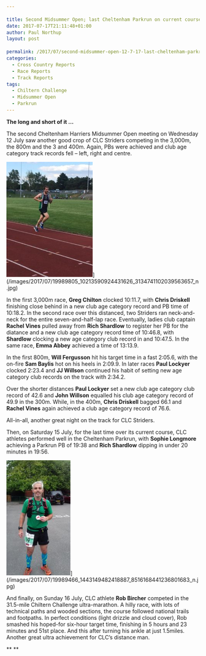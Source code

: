 ```yaml
---

title: Second Midsummer Open; last Cheltenham Parkrun on current course; and Chiltern Challenge
date: 2017-07-17T21:11:48+01:00
author: Paul Northup
layout: post

permalink: /2017/07/second-midsummer-open-12-7-17-last-cheltenham-parkrun-on-its-current-course-and-the-chiltern-challenge-ultra/
categories:
  - Cross Country Reports
  - Race Reports
  - Track Reports
tags:
  - Chiltern Challenge
  - Midsummer Open
  - Parkrun
---
```

**The long and short of it &#8230;**

The second Cheltenham Harriers Midsummer Open meeting on Wednesday 12 July saw another good crop of CLC Striders competing in the 3,000m, the 800m and the 3 and 400m. Again, PBs were achieved and club age category track records fell – left, right and centre.

<img src="/images/2017/07/19989583_10213590929631756_2963864311319925253_n-225x300.jpg" alt="19989583_10213590929631756_2963864311319925253_n" width="225" height="300" />](/images/2017/07/19989805_10213590924431626_3134741102039563657_n.jpg)

In the first 3,000m race, **Greg Chilton** clocked 10:11.7, with **Chris Driskell** finishing close behind in a new club age category record and PB time of 10:18.2. In the second race over this distanced, two Striders ran neck-and-neck for the entire seven-and-half-lap race. Eventually, ladies club captain **Rachel Vines** pulled away from **Rich Shardlow** to register her PB for the diatance and a new club age category record time of 10:46.8, with **Shardlow** clocking a new age category club record in and 10:47.5. In the same race, **Emma Abbey** achieved a time of 13:13.9.

In the first 800m, **Will Fergusson** hit his target time in a fast 2:05.6, with the on-fire **Sam Baylis** hot on his heels in 2:09.9. In later races **Paul Lockyer** clocked 2:23.4 and **JJ Willson** continued his habit of setting new age category club records on the track with 2:34.2.

Over the shorter distances **Paul Lockyer** set a new club age category club record of 42.6 and **John Willson** equalled his club age category record of 49.9 in the 300m. While, in the 400m, **Chris Driskell** bagged 66.1 and **Rachel Vines** again achieved a club age category record of 76.6.

All-in-all, another great night on the track for CLC Striders.

Then, on Saturday 15 July, for the last time over its current course, CLC athletes performed well in the Cheltenham Parkrun, with **Sophie Longmore** achieving a Parkrun PB of 19:38 and **Rich Shardlow** dipping in under 20 minutes in 19:56.

<img src="/images/2017/07/19989466_1443149482418887_8516168441236801683_n-167x300.jpg" alt="19989466_1443149482418887_8516168441236801683_n" width="167" height="300" />](/images/2017/07/19989466_1443149482418887_8516168441236801683_n.jpg)

And finally, on Sunday 16 July, CLC athlete **Rob Bircher** competed in the 31.5-mile Chiltern Challenge ultra-marathon. A hilly race, with lots of technical paths and wooded sections, the course followed national trails and footpaths. In perfect conditions (light drizzle and cloud cover), Rob smashed his hoped-for six-hour target time, finishing in 5 hours and 23 minutes and 51st place. And this after turning his ankle at just 1.5miles. Another great ultra achievement for CLC’s distance man.

** **